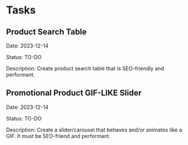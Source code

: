# Tasks

## Product Search Table

Date: 2023-12-14

Status: TO-DO

Description: Create product search table that is SEO-friendly and performant.

## Promotional Product GIF-LIKE Slider

Date: 2023-12-14

Status: TO-DO

Description: Create a slider/carousel that behaves and/or animates like a GIF. It must be SEO-friend and performant.
